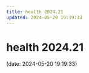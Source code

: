 ```yaml
---
title: health 2024.21
updated: 2024-05-20 19:19:33
---
```


# health 2024.21

(date: 2024-05-20 19:19:33)

